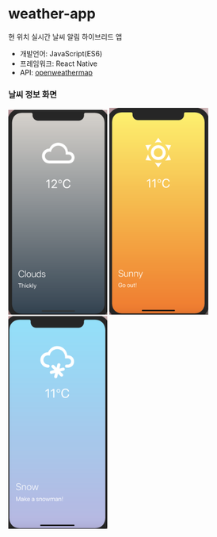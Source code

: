 # weather-app
현 위치 실시간 날씨 알림 하이브리드 앱
- 개발언어: JavaScript(ES6)
- 프레임워크: React Native
- API: [openweathermap](https://openweathermap.org/)

### 날씨 정보 화면
<img src="img/weatherapp-cloud.png" width="200">
<img src="img/weatherapp-sunny.png" width="200">
<img src="img/weatherapp-snow.png" width="200">